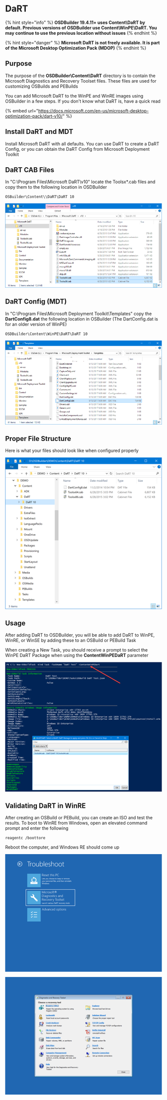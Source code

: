 # DaRT

{% hint style="info" %}
**OSDBuilder 19.4.11+ uses Content\DaRT by default.  Previous versions of OSDBuilder use Content\WinPE\DaRT.  You may continue to use the previous location without issues**
{% endhint %}

{% hint style="danger" %}
**Microsoft DaRT is not freely available.  It is part of the Microsoft Desktop Optimization Pack \(MDOP\)**
{% endhint %}

## Purpose

The purpose of the **OSDBuilder\Content\DaRT** directory is to contain the Microsoft Diagnostics and Recovery Toolset files.  These files are used for customizing OSBuilds and PEBuilds

You can add Microsoft DaRT to the WinPE and WinRE images using OSBuilder in a few steps. If you don't know what DaRT is, have a quick read

{% embed url="https://docs.microsoft.com/en-us/microsoft-desktop-optimization-pack/dart-v10/" %}

## Install DaRT and MDT

Install Microsoft DaRT with all defaults.  You can use DaRT to create a DaRT Config, or you can obtain the DaRT Config from Microsoft Deployment Toolkit

## DaRT CAB Files

In "C:\Program Files\Microsoft DaRT\v10" locate the Toolsx\*.cab files and copy them to the following location in OSDBuilder

```text
OSBuilder\Content\\DaRT\DaRT 10
```

![](../../../../.gitbook/assets/2018-07-10_19-46-28.png)

## DaRT Config \(MDT\)

In "C:\Program Files\Microsoft Deployment Toolkit\Templates" copy the **DartConfig8.dat** the following location in OSBuilder \(The DartConfig.dat is for an older version of WinPE\)

```text
OSDBuilder\Content\WinPE\DaRT\DaRT 10
```

![](../../../../.gitbook/assets/2018-07-10_19-50-02.png)

## Proper File Structure

Here is what your files should look like when configured properly

![](../../../../.gitbook/assets/image%20%2821%29.png)

## Usage

After adding DaRT to OSDBuilder, you will be able to add DaRT to WinPE, WinRE, or WinSE by adding these to an OSBuild or PEBuild Task

When creating a New Task, you should receive a prompt to select the WinPE DaRT Package when using the **ContentWinPEDaRT** parameter

![](../../../../.gitbook/assets/image%20%28114%29.png)

## Validating DaRT in WinRE

After creating an OSBuild or PEBuild, you can create an ISO and test the results. To boot to WinRE from Windows, open an elevated command prompt and enter the following

```text
reagentc /boottore
```

Reboot the computer, and Windows RE should come up

![](../../../../.gitbook/assets/2018-07-10_20-03-12.png)

![](../../../../.gitbook/assets/2018-07-10_20-03-22.png)

